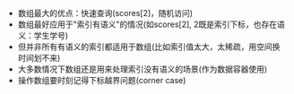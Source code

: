 * 数组最大的优点：快速查询(scores[2]，随机访问)
* 数组最好应用于"索引有语义"的情况(如scores[2], 2既是索引下标，也存在语义：学生学号)
* 但并非所有有语义的索引都适用于数组(比如索引值太大，太稀疏，用空间换时间划不来)
* 大多数情况下数组还是用来处理索引没有语义的场景(作为数据容器使用)
* 操作数组要时刻记得下标越界问题(corner case)